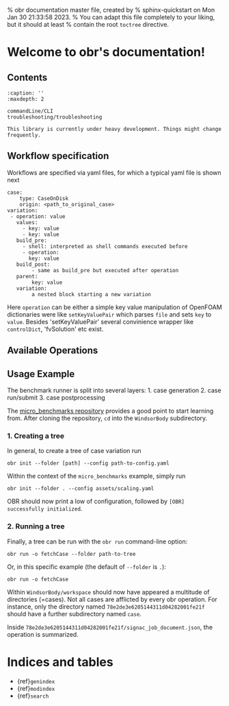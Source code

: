 % obr documentation master file, created by
% sphinx-quickstart on Mon Jan 30 21:33:58 2023.
% You can adapt this file completely to your liking, but it should at least
% contain the root `toctree` directive.

# Welcome to obr's documentation!

## Contents
```{toctree}
:caption: ''
:maxdepth: 2

commandLine/CLI
troubleshooting/troubleshooting
```


```{warning}
This library is currently under heavy development. Things might change frequently.
```
## Workflow specification
Workflows are specified via yaml files, for which a  typical yaml file is shown next

    case:
        type: CaseOnDisk
        origin: <path_to_original_case>
    variation:
     - operation: value
       values:
         - key: value
         - key: value
       build_pre:
         - shell: interpreted as shell commands executed before
         - operation:
           key: value
       build_post:
            - same as build_pre but executed after operation
       parent:
            key: value
       variation:
            a nested block starting a new variation

Here `operation` can be either a simple key value manipulation of OpenFOAM dictionaries were like `setKeyValuePair` which parses `file` and sets `key` to `value`. Besides 'setKeyValuePair' several convinience wrapper like `controlDict`, 'fvSolution' etc exist.

## Available Operations

## Usage Example

The benchmark runner is split into several layers:
    1. case generation
    2. case run/submit
    3. case postprocessing

The [micro_benchmarks repository](https://github.com/exasim-project/micro_benchmarks/tree/case_windsor_body) provides a good point to start learning from. After cloning the repository, `cd` into the `WindsorBody` subdirectory.
### 1. Creating a tree

In general, to create a tree of case variation run

    obr init --folder [path] --config path-to-config.yaml

Within the context of the `micro_benchmarks` example, simply run

    obr init --folder . --config assets/scaling.yaml

OBR should now print a low of configuration, followed by `[OBR] successfully initialized`.

### 2. Running a tree

Finally, a tree can be run with the `obr run` command-line option:

    obr run -o fetchCase --folder path-to-tree

Or, in this specific example (the default of `--folder` is `.`):

    obr run -o fetchCase

Within `WindsorBody/workspace` should now have appeared a multitude of directories (=cases).
Not all cases are afflicted by every obr operation. For instance, only the directory named `78e2de3e6205144311d04282001fe21f` should have a further subdirectory named `case`.

Inside `78e2de3e6205144311d04282001fe21f/signac_job_document.json`, the operation is summarized.

# Indices and tables

- {ref}`genindex`
- {ref}`modindex`
- {ref}`search`
